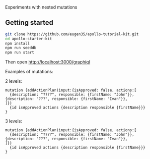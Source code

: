 Experiments with nested mutations

## Getting started

```sh
git clone https://github.com/eugen35/apollo-tutorial-kit.git
cd apollo-starter-kit
npm install
npm run seeddb
npm run start
```

Then open [http://localhost:3000/graphiql](http://localhost:3000/graphql)

Examples of mutations:

2 levels:
```
mutation {addActionPlan(input:{isApproved: false, actions:[
  {description: "????", responsible: {firstName: "John"}}, {description: "???", responsible: {firstName: "Ivan"}},
]})
  {id isApproved actions {description responsible {firstName}}}
}
```

3 levels:
```
mutation {addActionPlan(input:{isApproved: false, actions:[
  {description: "????", responsible: {firstName: "John"}}, {description: "???", responsible: {firstName: "Ivan"}},
]})
  {id isApproved actions {description responsible {firstName}}}
}
```


